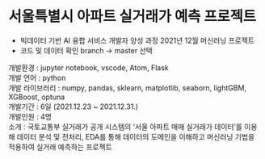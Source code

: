 # 서울특별시 아파트 실거래가 예측 프로젝트
* 빅데이터 기반 AI 융합 서비스 개발자 양성 과정 2021년 12월 머신러닝 프로젝트
* 코드 및 데이터 확인 branch -> master 선택

개발환경 : jupyter notebook, vscode, Atom, Flask  
개발 언어 : python  
개발 라이브러리 : numpy, pandas, sklearn, matplotlib, seaborn, lightGBM, XGBoost, optuna  
개발기간 : 6일 (2021.12.23 ~ 2021.12.31.)  
개발인원 : 4명  
소개 : 국토교통부 실거래가 공개 시스템의 ‘서울 아파트 매매 실거래가 데이터’를 이용해 데이터 분석 및 전처리, EDA를 통해 데이터의 도메인을 이해하고 머신러닝 기법을 적용하여 실거래 예측하는 프로젝트  


